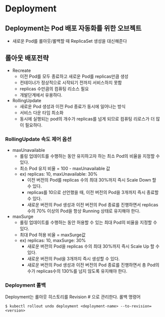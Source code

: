 # Deployment
## Deployment는 Pod 배포 자동화를 위한 오브젝트
- 새로운 Pod를 롤아웃/롤백할 때 ReplicaSet 생성을 대신해준다
## 롤아웃 배포전략
- Recreate
    - 이전 Pod를 모두 종료하고 새로운 Pod를 replicas만큼 생성
    - 컨테이너가 정상적으로 시작되기 전까지 서비스하지 못함
    - replicas 수만큼의 컴퓨팅 리소스 필요
    - 개발단계에서 유용하다.
- RollingUpdate
    - 새로운 Pod 생성과 이전 Pod 종료가 동시에 일어나는 방식
    - 서비스 다운 타임 최소화
    - 동시에 실행되는 pod의 개수가 replicas를 넘게 되므로 컴퓨팅 리로스가 더 많이 필요하다. 

### RollingUpdate 속도 제어 옵션
- maxUnavailable
    - 롤링 업데이트를 수행하는 동안 유지하고자 하는 최소 Pod의 비율을 지정할 수 있다.
    - 최소 Pod 유지 비율 = 100 - maxUnavailable 값
    - ex) replicas: 10, maxUnavailable: 30%
        - 이전 버전의 Pod를 replicas 수의 최대 30%까지 즉시 Scale Down 할 수 있다.
        - replicas를 10으로 선언했을 때, 이전 버전의 Pod을 3개까지 즉시 종료할 수 있다.
        - 새로운 버전의 Pod 생성과 이전 버전의 Pod 종료를 진행하면서 replicas 수의 70% 이상의 Pod을 항상 Running 상태로 유지해야 한다.
- maxSurge
    - 롤링 업데이트를 수행하는 동안 허용할 수 있는 최대 Pod의 비율을 지정할 수 있다.
    - 최대 Pod 허용 비율 = maxSurge값
    - ex) replicas: 10, maxSurge: 30%
        - 새로운 버전의 Pod을 replicas 수의 최대 30%까지 즉시 Scale Up 할 수 있다.
        - 새로운 버전의 Pod을 3개까지 즉시 생성할 수 있다.
        - 새로운 버전의 Pod 생성과 이전 버전의 Pod 종료를 진행하면서 총 Pod의 수가 replicas수의 130%를 넘지 않도록 유지해야 한다.

### Deployment 롤백
Deployment는 롤아웃 히스토리를 Revision # 으로 관리한다.
롤백 명령어
```
$ kubectl rollout undo deployment <deployment-name> --to-revision=<version>
